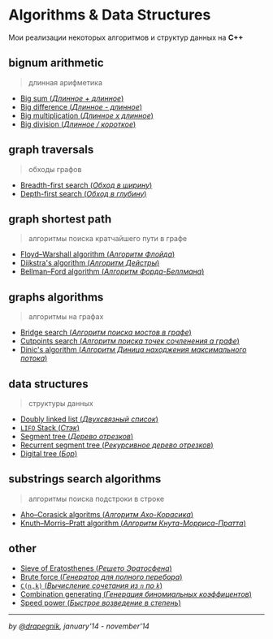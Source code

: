 # Algorithms & Data Structures
Мои реализации некоторых алгоритмов и структур данных на **C++**

## bignum arithmetic
> длинная арифметика

* [Big sum (*Длинное + длинное*)](https://github.com/Drapegnik/bsu/tree/master/programming/algorithms-data-structures/A+B)
* [Big difference (*Длинное - длинное*)](https://github.com/Drapegnik/bsu/tree/master/programming/algorithms-data-structures/A-B)
* [Big multiplication (*Длинное x длинное*)](https://github.com/Drapegnik/bsu/tree/master/programming/algorithms-data-structures/AxB)
* [Big division (*Длинное / короткое*)](https://github.com/Drapegnik/bsu/tree/master/programming/algorithms-data-structures/A-div-n)

## graph traversals
> обходы графов

* [Breadth-first search (*Обход в ширину*)](https://github.com/Drapegnik/bsu/tree/master/programming/algorithms-data-structures/bfs)
* [Depth-first search (*Обход в глубину*)](https://github.com/Drapegnik/bsu/tree/master/programming/algorithms-data-structures/dfs)

## graph shortest path
> алгоритмы поиска кратчайшего пути в графе

* [Floyd–Warshall algorithm (*Алгоритм Флойда*)](https://github.com/Drapegnik/bsu/tree/master/programming/algorithms-data-structures/Floyds)
* [Dijkstra's algorithm (*Алгоритм Дейстры*)](https://github.com/Drapegnik/bsu/tree/master/programming/algorithms-data-structures/Dijkstra's)
* [Bellman–Ford algorithm (*Алгоритм Форда-Беллмана*)](https://github.com/Drapegnik/bsu/tree/master/programming/algorithms-data-structures/Ford-Bellman)

## graphs algorithms
> алгоритмы на графах

* [Bridge search (*Алгоритм поиска мостов в графе*)](https://github.com/Drapegnik/bsu/tree/master/programming/algorithms-data-structures/bridge_searching)
* [Cutpoints search (*Алгоритм поиска точек сочленения а графе*)](https://github.com/Drapegnik/bsu/tree/master/programming/algorithms-data-structures/cutpoints_searching)
* [Dinic's algorithm (*Алгоритм Диница находжения максимального потока*)](https://github.com/Drapegnik/bsu/tree/master/programming/algorithms-data-structures/Dinic's)

## data structures
> структуры данных

* [Doubly linked list (*Двухсвязный список*)](https://github.com/Drapegnik/bsu/tree/master/programming/algorithms-data-structures/list)
* [`LIFO` Stack (*Стэк*)](https://github.com/Drapegnik/bsu/tree/master/programming/algorithms-data-structures/stack)
* [Segment tree (*Дерево отрезков*)](https://github.com/Drapegnik/bsu/tree/master/programming/algorithms-data-structures/segment-tree)
* [Recurrent segment tree (*Рекурсивное дерево отрезков*)](https://github.com/Drapegnik/bsu/tree/master/programming/algorithms-data-structures/recurrent-segment-tree)
* [Digital tree (*Бор*)](https://github.com/Drapegnik/bsu/tree/master/programming/algorithms-data-structures/Aho–Corasick)

## substrings search algorithms
> алгоритмы поиска подстроки в строке

* [Aho–Corasick algoritms (*Алгоритм Ахо-Корасика*)](https://github.com/Drapegnik/bsu/tree/master/programming/algorithms-data-structures/Aho–Corasick)
* [Knuth–Morris–Pratt algorithm (*Алгоритм Кнута-Морриса-Пратта*)](https://github.com/Drapegnik/bsu/tree/master/programming/algorithms-data-structures/Knuth–Morris–Pratt)

## other
* [Sieve of Eratosthenes (*Решето Эратосфена*)](https://github.com/Drapegnik/bsu/tree/master/programming/algorithms-data-structures/Eratosthenes)
* [Brute force (*Генератор для полного перебора*)](https://github.com/Drapegnik/bsu/tree/master/programming/algorithms-data-structures/brute_force)
* [`C(n,k)` (*Вычисление сочетания из `n` по `k`*)](https://github.com/Drapegnik/bsu/tree/master/programming/algorithms-data-structures/C(n,k))
* [Combination generating (*Генерация биномиальных коэффицентов*)](https://github.com/Drapegnik/bsu/tree/master/programming/algorithms-data-structures/combination_generating)
* [Speed power (*Быстрое возведение в степень*)](https://github.com/Drapegnik/bsu/tree/master/programming/algorithms-data-structures/power)

***

*by [@drapegnik](https://github.com/Drapegnik), january'14 - november'14*